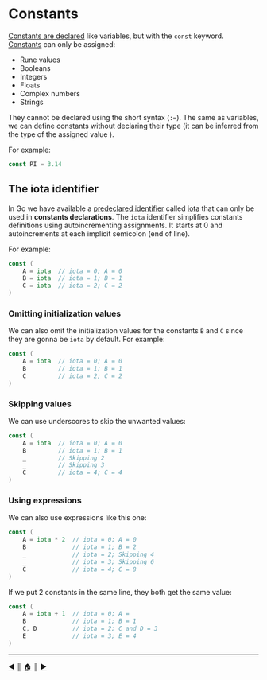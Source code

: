 # Constants
[Constants are declared][1] like variables, but with the `const` keyword. [Constants][2] can only be assigned:

* Rune values
* Booleans
* Integers
* Floats
* Complex numbers
* Strings

They cannot be declared using the short syntax (`:=`). The same as variables, we can define constants without declaring their type (it can be inferred from the type of the assigned value ).

For example:
```Go
const PI = 3.14
```

## The iota identifier
In Go we have available a [predeclared identifier][3] called [iota][4] that can only be used in **constants declarations**. The `iota` identifier simplifies constants definitions using autoincrementing assignments. It starts at 0 and autoincrements at each implicit semicolon (end of line).

For example:
```Go
const (
    A = iota  // iota = 0; A = 0
    B = iota  // iota = 1; B = 1
    C = iota  // iota = 2; C = 2
)
```

### Omitting initialization values
We can also omit the initialization values for the constants `B` and `C` since they are gonna be `iota` by default. For example:
```Go
const (
    A = iota  // iota = 0; A = 0
    B         // iota = 1; B = 1
    C         // iota = 2; C = 2
)
```

### Skipping values
We can use underscores to skip the unwanted values:
```Go
const (
    A = iota  // iota = 0; A = 0
    B         // iota = 1; B = 1
    _         // Skipping 2
    _         // Skipping 3
    C         // iota = 4; C = 4
)
```

### Using expressions
We can also use expressions like this one:
```Go
const (
    A = iota * 2  // iota = 0; A = 0
    B             // iota = 1; B = 2
    _             // iota = 2; Skipping 4
    _             // iota = 3; Skipping 6
    C             // iota = 4; C = 8
)
```

If we put 2 constants in the same line, they both get the same value:
```Go
const (
    A = iota + 1  // iota = 0; A =
    B             // iota = 1; B = 1
    C, D          // iota = 2; C and D = 3
    E             // iota = 3; E = 4
)
```

---
[:arrow_backward:][back] ║ [:house:][home] ║ [:arrow_forward:][next]

<!-- navigation -->
[home]: ../README.md
[back]: variables.md
[next]: #


<!-- links -->
[1]: https://golang.org/ref/spec#Constant_declarations
[2]: https://golang.org/ref/spec#Constants
[3]: https://golang.org/ref/spec#Predeclared_identifiers
[4]: https://golang.org/ref/spec#Iota
